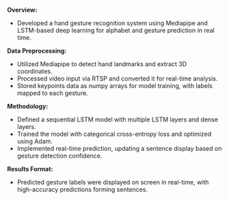 **Overview:**
- Developed a hand gesture recognition system using Mediapipe and LSTM-based deep learning for alphabet and gesture prediction in real time.

**Data Preprocessing:**
- Utilized Mediapipe to detect hand landmarks and extract 3D coordinates.
- Processed video input via RTSP and converted it for real-time analysis.
- Stored keypoints data as numpy arrays for model training, with labels mapped to each gesture.

**Methodology:**
- Defined a sequential LSTM model with multiple LSTM layers and dense layers.
- Trained the model with categorical cross-entropy loss and optimized using Adam.
- Implemented real-time prediction, updating a sentence display based on gesture detection confidence.
  
**Results Format:**
- Predicted gesture labels were displayed on screen in real-time, with high-accuracy predictions forming sentences.
